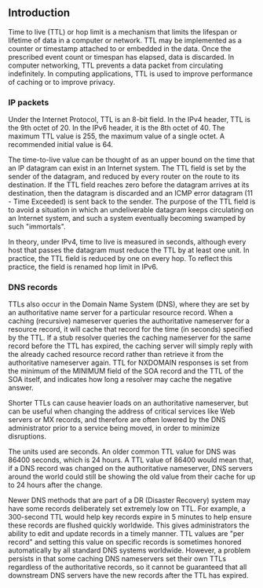 ## Introduction
Time to live (TTL) or hop limit is a mechanism that limits the lifespan or lifetime of data in a computer or network. TTL may be implemented as a counter or timestamp attached to or embedded in the data. Once the prescribed event count or timespan has elapsed, data is discarded. In computer networking, TTL prevents a data packet from circulating indefinitely. In computing applications, TTL is used to improve performance of caching or to improve privacy.

### IP packets
Under the Internet Protocol, TTL is an 8-bit field. In the IPv4 header, TTL is the 9th octet of 20. In the IPv6 header, it is the 8th octet of 40. The maximum TTL value is 255, the maximum value of a single octet. A recommended initial value is 64.

The time-to-live value can be thought of as an upper bound on the time that an IP datagram can exist in an Internet system. The TTL field is set by the sender of the datagram, and reduced by every router on the route to its destination. If the TTL field reaches zero before the datagram arrives at its destination, then the datagram is discarded and an ICMP error datagram (11 - Time Exceeded) is sent back to the sender. The purpose of the TTL field is to avoid a situation in which an undeliverable datagram keeps circulating on an Internet system, and such a system eventually becoming swamped by such "immortals".

In theory, under IPv4, time to live is measured in seconds, although every host that passes the datagram must reduce the TTL by at least one unit. In practice, the TTL field is reduced by one on every hop. To reflect this practice, the field is renamed hop limit in IPv6.

### DNS records
TTLs also occur in the Domain Name System (DNS), where they are set by an authoritative name server for a particular resource record. When a caching (recursive) nameserver queries the authoritative nameserver for a resource record, it will cache that record for the time (in seconds) specified by the TTL. If a stub resolver queries the caching nameserver for the same record before the TTL has expired, the caching server will simply reply with the already cached resource record rather than retrieve it from the authoritative nameserver again. TTL for NXDOMAIN responses is set from the minimum of the MINIMUM field of the SOA record and the TTL of the SOA itself, and indicates how long a resolver may cache the negative answer.

Shorter TTLs can cause heavier loads on an authoritative nameserver, but can be useful when changing the address of critical services like Web servers or MX records, and therefore are often lowered by the DNS administrator prior to a service being moved, in order to minimize disruptions.

The units used are seconds. An older common TTL value for DNS was 86400 seconds, which is 24 hours. A TTL value of 86400 would mean that, if a DNS record was changed on the authoritative nameserver, DNS servers around the world could still be showing the old value from their cache for up to 24 hours after the change.

Newer DNS methods that are part of a DR (Disaster Recovery) system may have some records deliberately set extremely low on TTL. For example, a 300-second TTL would help key records expire in 5 minutes to help ensure these records are flushed quickly worldwide. This gives administrators the ability to edit and update records in a timely manner. TTL values are "per record" and setting this value on specific records is sometimes honored automatically by all standard DNS systems worldwide. However, a problem persists in that some caching DNS nameservers set their own TTLs regardless of the authoritative records, so it cannot be guaranteed that all downstream DNS servers have the new records after the TTL has expired.

